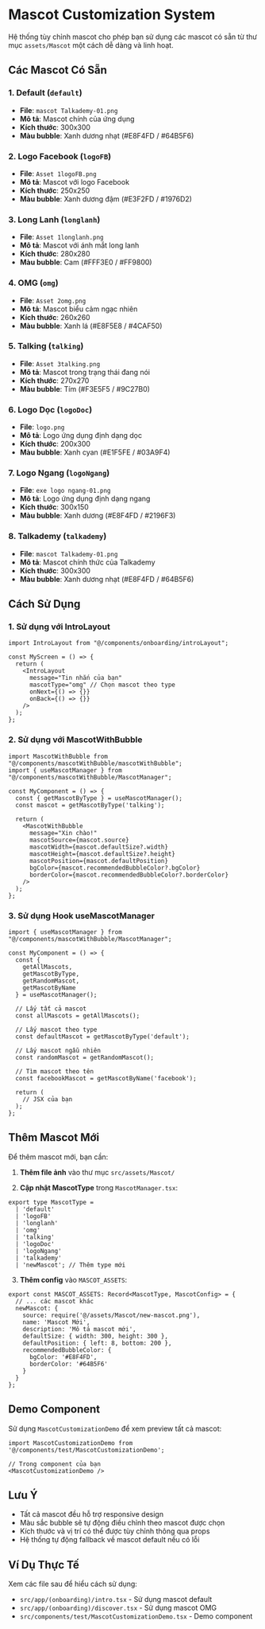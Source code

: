 # Mascot Customization System

Hệ thống tùy chỉnh mascot cho phép bạn sử dụng các mascot có sẵn từ thư mục `assets/Mascot` một cách dễ dàng và linh hoạt.

## Các Mascot Có Sẵn

### 1. Default (`default`)
- **File**: `mascot Talkademy-01.png`
- **Mô tả**: Mascot chính của ứng dụng
- **Kích thước**: 300x300
- **Màu bubble**: Xanh dương nhạt (#E8F4FD / #64B5F6)

### 2. Logo Facebook (`logoFB`)
- **File**: `Asset 1logoFB.png`
- **Mô tả**: Mascot với logo Facebook
- **Kích thước**: 250x250
- **Màu bubble**: Xanh dương đậm (#E3F2FD / #1976D2)

### 3. Long Lanh (`longlanh`)
- **File**: `Asset 1longlanh.png`
- **Mô tả**: Mascot với ánh mắt long lanh
- **Kích thước**: 280x280
- **Màu bubble**: Cam (#FFF3E0 / #FF9800)

### 4. OMG (`omg`)
- **File**: `Asset 2omg.png`
- **Mô tả**: Mascot biểu cảm ngạc nhiên
- **Kích thước**: 260x260
- **Màu bubble**: Xanh lá (#E8F5E8 / #4CAF50)

### 5. Talking (`talking`)
- **File**: `Asset 3talking.png`
- **Mô tả**: Mascot trong trạng thái đang nói
- **Kích thước**: 270x270
- **Màu bubble**: Tím (#F3E5F5 / #9C27B0)

### 6. Logo Dọc (`logoDoc`)
- **File**: `logo.png`
- **Mô tả**: Logo ứng dụng định dạng dọc
- **Kích thước**: 200x300
- **Màu bubble**: Xanh cyan (#E1F5FE / #03A9F4)

### 7. Logo Ngang (`logoNgang`)
- **File**: `exe logo ngang-01.png`
- **Mô tả**: Logo ứng dụng định dạng ngang
- **Kích thước**: 300x150
- **Màu bubble**: Xanh dương (#E8F4FD / #2196F3)

### 8. Talkademy (`talkademy`)
- **File**: `mascot Talkademy-01.png`
- **Mô tả**: Mascot chính thức của Talkademy
- **Kích thước**: 300x300
- **Màu bubble**: Xanh dương nhạt (#E8F4FD / #64B5F6)

## Cách Sử Dụng

### 1. Sử dụng với IntroLayout

```tsx
import IntroLayout from "@/components/onboarding/introLayout";

const MyScreen = () => {
  return (
    <IntroLayout
      message="Tin nhắn của bạn"
      mascotType="omg" // Chọn mascot theo type
      onNext={() => {}}
      onBack={() => {}}
    />
  );
};
```

### 2. Sử dụng với MascotWithBubble

```tsx
import MascotWithBubble from "@/components/mascotWithBubble/mascotWithBubble";
import { useMascotManager } from "@/components/mascotWithBubble/MascotManager";

const MyComponent = () => {
  const { getMascotByType } = useMascotManager();
  const mascot = getMascotByType('talking');

  return (
    <MascotWithBubble
      message="Xin chào!"
      mascotSource={mascot.source}
      mascotWidth={mascot.defaultSize?.width}
      mascotHeight={mascot.defaultSize?.height}
      mascotPosition={mascot.defaultPosition}
      bgColor={mascot.recommendedBubbleColor?.bgColor}
      borderColor={mascot.recommendedBubbleColor?.borderColor}
    />
  );
};
```

### 3. Sử dụng Hook useMascotManager

```tsx
import { useMascotManager } from "@/components/mascotWithBubble/MascotManager";

const MyComponent = () => {
  const { 
    getAllMascots, 
    getMascotByType, 
    getRandomMascot, 
    getMascotByName 
  } = useMascotManager();

  // Lấy tất cả mascot
  const allMascots = getAllMascots();

  // Lấy mascot theo type
  const defaultMascot = getMascotByType('default');

  // Lấy mascot ngẫu nhiên
  const randomMascot = getRandomMascot();

  // Tìm mascot theo tên
  const facebookMascot = getMascotByName('facebook');

  return (
    // JSX của bạn
  );
};
```

## Thêm Mascot Mới

Để thêm mascot mới, bạn cần:

1. **Thêm file ảnh** vào thư mục `src/assets/Mascot/`

2. **Cập nhật MascotType** trong `MascotManager.tsx`:
```tsx
export type MascotType = 
  | 'default' 
  | 'logoFB' 
  | 'longlanh' 
  | 'omg' 
  | 'talking' 
  | 'logoDoc' 
  | 'logoNgang' 
  | 'talkademy'
  | 'newMascot'; // Thêm type mới
```

3. **Thêm config** vào `MASCOT_ASSETS`:
```tsx
export const MASCOT_ASSETS: Record<MascotType, MascotConfig> = {
  // ... các mascot khác
  newMascot: {
    source: require('@/assets/Mascot/new-mascot.png'),
    name: 'Mascot Mới',
    description: 'Mô tả mascot mới',
    defaultSize: { width: 300, height: 300 },
    defaultPosition: { left: 8, bottom: 200 },
    recommendedBubbleColor: {
      bgColor: '#E8F4FD',
      borderColor: '#64B5F6'
    }
  }
};
```

## Demo Component

Sử dụng `MascotCustomizationDemo` để xem preview tất cả mascot:

```tsx
import MascotCustomizationDemo from '@/components/test/MascotCustomizationDemo';

// Trong component của bạn
<MascotCustomizationDemo />
```

## Lưu Ý

- Tất cả mascot đều hỗ trợ responsive design
- Màu sắc bubble sẽ tự động điều chỉnh theo mascot được chọn
- Kích thước và vị trí có thể được tùy chỉnh thông qua props
- Hệ thống tự động fallback về mascot default nếu có lỗi

## Ví Dụ Thực Tế

Xem các file sau để hiểu cách sử dụng:
- `src/app/(onboarding)/intro.tsx` - Sử dụng mascot default
- `src/app/(onboarding)/discover.tsx` - Sử dụng mascot OMG
- `src/components/test/MascotCustomizationDemo.tsx` - Demo component
